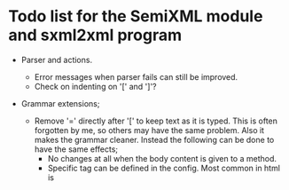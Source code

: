 # Todo list for the SemiXML module and sxml2xml program

* Parser and actions.
  * Error messages when parser fails can still be improved.
  * Check on indenting on '[' and ']'?

* Grammar extensions;
  * Remove '=' directly after '[' to keep text as it is typed. This is often forgotten by me, so others may have the same problem. Also it makes the grammar cleaner. Instead the following can be done to have the same effects;
    * No changes at all when the body content is given to a method.
    * Specific tag can be defined in the config. Most common in html is <script>, <style> and <pre> of which the first two are not really necessary.

* External modules located in SxmlLib tree
  * Library paths to find modules are provided
  * A module should be accessable from within another perl6 sxml module. Problem of registration.

* Items needed in program sxml2xml
  * Dependencies on other files
  * Store internal representation back into sxml.

* Configuration
  * Search for config files (assume parsed file is fpath/file.sxml)
    * Merge <resource-location>/<sha-encoded SemiXML.toml>,  <fpath>/SemiXML.toml, ~/.SemiXML.toml, ./.SemiXML.toml, ./SemiXML.toml, <fpath>/file.toml, ~/.file.toml, ./.file.toml and ./file.toml

  * The top level tables in this configuration result are as follows;

    ```
    [ dependencies ]
    [ module ]
    [ option ]
    [ option.doctype ]
    [ option.xml-prelude ]
    [ option.http-header ]
    [ output ]
    [ output.program ]

    ```

  * These tables are used as the defaults. Then for each file processed, these are prefixed with the filename. E.g. assuming file.sxml;

    ```
    [ dependencies.file ]
    [ option.xml-prelude.file ]
    ```

  * Then for any used module the same kind of table extension but only in the [module] table. E.g. assume module *SxmlLib::Docbook5::Basic* nicknamed *Db5b*;

    ```
    [ module ]

    [ module.Db5b ]
      name    = 'SxmlLib::Docbook5::Basic'
    ```
* [ ] Use Config::DataLang::Refine to select the data according to plan shown above.

* [ ] Use role Pluggable to handle plugin modules. Delivered modules in the Sxml namespace can be handled this way.
* [ ] Use the resources field from META.info to save the core Sxml pluggable modules.

* And ...
  * Documentation.
    * Module and program documentation
    * [ ] Documentation is started as a docbook 5 document. There are references
          to local iconfiles and fonts for which I don't know yet if it may be
          included (license issues).
    * [ ] Tutorials.
